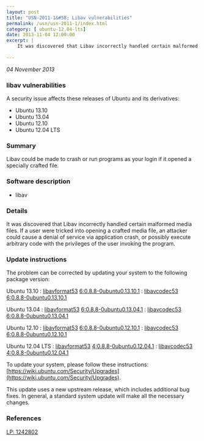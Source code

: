 ```yaml
---
layout: post
title: "USN-2011-1&#58; Libav vulnerabilities"
permalink: /usn/usn-2011-1/index.html
category: [ ubuntu-12.04-lts]
date: 2013-11-04 12:00:00
excerpt: |
    It was discovered that Libav incorrectly handled certain malformed media files. If a user were tricked into opening a crafted media file, an attacker could cause a denial of service via application crash, or possibly execute arbitrary code with the privileges of the user invoking the program. 
    
--- 
```

 
 

*04 November 2013*

### libav vulnerabilities

A security issue affects these releases of Ubuntu and its derivatives:

* Ubuntu 13.10
* Ubuntu 13.04
* Ubuntu 12.10
* Ubuntu 12.04 LTS

### Summary

Libav could be made to crash or run programs as your login if it opened a specially crafted file.

### Software description

* libav 

### Details

It was discovered that Libav incorrectly handled certain malformed media files. If a user were tricked into opening a crafted media file, an attacker could cause a denial of service via application crash, or possibly execute arbitrary code with the privileges of the user invoking the program. 

### Update instructions

The problem can be corrected by updating your system to the following package version:

Ubuntu 13.10
 : [libavformat53](https://launchpad.net/ubuntu/+source/libav) <span> [6:0.8.8-0ubuntu0.13.10.1](https://launchpad.net/ubuntu/+source/libav/6:0.8.8-0ubuntu0.13.10.1) </span> 
 : [libavcodec53](https://launchpad.net/ubuntu/+source/libav) <span> [6:0.8.8-0ubuntu0.13.10.1](https://launchpad.net/ubuntu/+source/libav/6:0.8.8-0ubuntu0.13.10.1) </span> 

Ubuntu 13.04
 : [libavformat53](https://launchpad.net/ubuntu/+source/libav) <span> [6:0.8.8-0ubuntu0.13.04.1](https://launchpad.net/ubuntu/+source/libav/6:0.8.8-0ubuntu0.13.04.1) </span> 
 : [libavcodec53](https://launchpad.net/ubuntu/+source/libav) <span> [6:0.8.8-0ubuntu0.13.04.1](https://launchpad.net/ubuntu/+source/libav/6:0.8.8-0ubuntu0.13.04.1) </span> 

Ubuntu 12.10
 : [libavformat53](https://launchpad.net/ubuntu/+source/libav) <span> [6:0.8.8-0ubuntu0.12.10.1](https://launchpad.net/ubuntu/+source/libav/6:0.8.8-0ubuntu0.12.10.1) </span> 
 : [libavcodec53](https://launchpad.net/ubuntu/+source/libav) <span> [6:0.8.8-0ubuntu0.12.10.1](https://launchpad.net/ubuntu/+source/libav/6:0.8.8-0ubuntu0.12.10.1) </span> 

Ubuntu 12.04 LTS
 : [libavformat53](https://launchpad.net/ubuntu/+source/libav) <span> [4:0.8.8-0ubuntu0.12.04.1](https://launchpad.net/ubuntu/+source/libav/4:0.8.8-0ubuntu0.12.04.1) </span> 
 : [libavcodec53](https://launchpad.net/ubuntu/+source/libav) <span> [4:0.8.8-0ubuntu0.12.04.1](https://launchpad.net/ubuntu/+source/libav/4:0.8.8-0ubuntu0.12.04.1) </span> 

To update your system, please follow these instructions: [https://wiki.ubuntu.com/Security/Upgrades](https://wiki.ubuntu.com/Security/Upgrades).

This update uses a new upstream release, which includes additional bug fixes. In general, a standard system update will make all the necessary changes. 

### References

 
 [LP: 1242802](https://launchpad.net/bugs/1242802)
 


